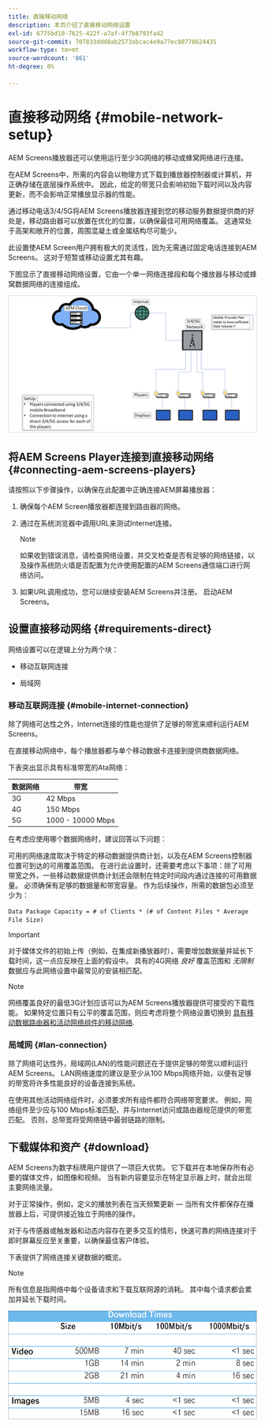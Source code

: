 ```yaml
---
title: 直接移动网络
description: 本页介绍了直接移动网络设置
exl-id: 6775bd10-7625-422f-a7af-4f7b8793fa42
source-git-commit: 707833ddd8ab2573abcac4e9a77ec88778624435
workflow-type: tm+mt
source-wordcount: '861'
ht-degree: 0%

---
```


# 直接移动网络 {#mobile-network-setup}

AEM Screens播放器还可以使用运行至少3G网络的移动或蜂窝网络进行连接。

在AEM Screens中，所需的内容会以物理方式下载到播放器控制器或计算机，并正确存储在底层操作系统中。 因此，给定的带宽只会影响初始下载时间以及内容更新，而不会影响正常播放显示器的性能。

通过移动电话3/4/5G将AEM Screens播放器连接到您的移动服务数据提供商的好处是，移动路由器可以放置在优化的位置，以确保最佳可用网络覆盖。 这通常处于高架和敞开的位置，周围混凝土或金属结构尽可能少。

此设置使AEM Screen用户拥有极大的灵活性，因为无需通过固定电话连接到AEM Screens。 这对于短暂或移动设置尤其有趣。

下图显示了直接移动网络设置，它由一个单一网络连接段和每个播放器与移动或蜂窝数据网络的连接组成。

![](/help/using/assets/direct-mobile-1.png)

## 将AEM Screens Player连接到直接移动网络 {#connecting-aem-screens-players}

请按照以下步骤操作，以确保在此配置中正确连接AEM屏幕播放器：

1. 确保每个AEM Screen播放器都连接到路由器的网络。

1. 通过在系统浏览器中调用URL来测试Internet连接。

   >[!NOTE]
   >如果收到错误消息，请检查网络设置，并交叉检查是否有足够的网络链接，以及操作系统防火墙是否配置为允许使用配置的AEM Screens通信端口进行网络访问。

1. 如果URL调用成功，您可以继续安装AEM Screens并注册。 启动AEM Screens。

## 设置直接移动网络 {#requirements-direct}

网络设置可以在逻辑上分为两个块：

* 移动互联网连接

* 局域网

### 移动互联网连接 {#mobile-internet-connection}

除了网络可达性之外，Internet连接的性能也提供了足够的带宽来顺利运行AEM Screens。

在直接移动网络中，每个播放器都与单个移动数据卡连接到提供商数据网络。

下表突出显示具有标准带宽的Ata网络：

| 数据网络 | 带宽 |
|--- |--- |
| 3G | 42 Mbps |
| 4G | 150 Mbps |
| 5G | 1000 - 10000 Mbps |

在考虑应使用哪个数据网络时，建议回答以下问题：

可用的网络速度取决于特定的移动数据提供商计划，以及在AEM Screens控制器位置可到达的可用覆盖范围。
在进行此设置时，还需要考虑以下事项：除了可用带宽之外，一些移动数据提供商计划还会限制在特定时间段内通过连接的可用数据量。 必须确保有足够的数据量和带宽容量。
作为后续操作，所需的数据包必须至少为：

`Data Package Capacity = # of Clients * (# of Content Files * Average File Size)`


>[!IMPORTANT]
>对于媒体文件的初始上传（例如，在集成新播放器时），需要增加数据量并延长下载时间，这一点应反映在上面的假设中。 具有的4G网络 *良好* 覆盖范围和 *无限制* 数据应与此网络设置中最常见的安装相匹配。

>[!NOTE]
>网络覆盖良好的最低3G计划应该可以为AEM Screens播放器提供可接受的下载性能。 如果特定位置只有公平的覆盖范围，则应考虑将整个网络设置切换到 [具有移动数据路由器和活动网络组件的移动网络](/help/using/mobile-network-router.md).


### 局域网 {#lan-connection}

除了网络可达性外，局域网(LAN)的性能问题还在于提供足够的带宽以顺利运行AEM Screens。 LAN网络速度的建议是至少从100 Mbps网络开始，以便有足够的带宽将许多性能良好的设备连接到系统。

在使用其他活动网络组件时，必须要求所有组件都符合网络带宽要求。 例如，网络组件至少应与100 Mbps标准匹配，并与Internet访问或路由器规范提供的带宽匹配。 否则，总带宽将受网络链中最弱链路的限制。

## 下载媒体和资产 {#download}

AEM Screens为数字标牌用户提供了一项巨大优势。 它下载并在本地保存所有必要的媒体文件，如图像和视频。 当有新内容要显示在特定显示器上时，就会出现主要网络流量。

对于正常操作，例如，定义的播放列表在当天频繁更新 — 当所有文件都保存在播放器上后，可提供接近独立于网络的操作。

对于与传感器或触发器和动态内容存在更多交互的情形，快速可靠的网络连接对于即时屏幕反应至关重要，以确保最佳客户体验。

下表提供了网络连接关键数据的概览。

>[!NOTE]
>
>所有信息是指网络中每个设备请求和下载互联网源的消耗。 其中每个请求都会累加并延长下载时间。

![](/help/using/assets/download-times-mobile.png)
